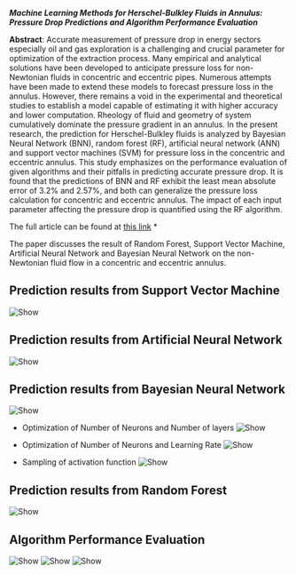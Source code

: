 
 ***Machine Learning Methods for Herschel-Bulkley Fluids in Annulus: Pressure Drop Predictions and Algorithm Performance Evaluation***


**Abstract**: Accurate measurement of pressure drop in energy sectors especially oil and gas exploration is a challenging and crucial parameter for optimization of the extraction process. Many empirical and analytical solutions have been developed to anticipate pressure loss for non-Newtonian fluids in concentric and eccentric pipes. Numerous attempts have been made to extend these models to forecast pressure loss in the annulus. However, there remains a void in the experimental and theoretical studies to establish a model capable of estimating it with higher accuracy and lower computation. Rheology of fluid and geometry of system cumulatively dominate the pressure gradient in an annulus. In the present research, the prediction for Herschel-Bulkley fluids is analyzed by Bayesian Neural Network (BNN), random forest (RF), artificial neural network (ANN) and support vector machines (SVM) for pressure loss in the concentric and eccentric annulus. This study emphasizes on the performance evaluation of given algorithms and their pitfalls in predicting accurate pressure drop. It is found that the predictions of BNN and RF exhibit the least mean absolute error of 3.2% and 2.57%, and both can generalize the pressure loss calculation for concentric and eccentric annulus. The impact of each input parameter affecting the pressure drop is quantified using the RF algorithm.

The full article can be found at  [this link](https://www.mdpi.com/2076-3417/10/7/2588) *

The paper discusses the result of Random Forest, Support Vector Machine, Artificial Neural Network and Bayesian Neural Network on the non-Newtonian fluid flow in a concentric and eccentric annulus. 

## Prediction results from Support Vector Machine
![Show](https://www.mdpi.com/applsci/applsci-10-02588/article_deploy/html/images/applsci-10-02588-g001-550.jpg)

## Prediction results from Artificial Neural Network
![Show](https://www.mdpi.com/applsci/applsci-10-02588/article_deploy/html/images/applsci-10-02588-g002-550.jpg)

## Prediction results from Bayesian Neural Network
![Show](https://www.mdpi.com/applsci/applsci-10-02588/article_deploy/html/images/applsci-10-02588-g006-550.jpg)
  
* Optimization of Number of Neurons and Number of layers
![Show](https://www.mdpi.com/applsci/applsci-10-02588/article_deploy/html/images/applsci-10-02588-g003-550.jpg)
  
* Optimization of Number of Neurons and Learning Rate
![Show](https://www.mdpi.com/applsci/applsci-10-02588/article_deploy/html/images/applsci-10-02588-g004-550.jpg)
  
* Sampling of activation function
![Show](https://www.mdpi.com/applsci/applsci-10-02588/article_deploy/html/images/applsci-10-02588-g005-550.jpg)
  

## Prediction results from Random Forest
![Show](https://www.mdpi.com/applsci/applsci-10-02588/article_deploy/html/images/applsci-10-02588-g007-550.jpg)

## Algorithm Performance Evaluation
![Show](https://www.mdpi.com/applsci/applsci-10-02588/article_deploy/html/images/applsci-10-02588-g008-550.jpg)
![Show](https://www.mdpi.com/applsci/applsci-10-02588/article_deploy/html/images/applsci-10-02588-g009-550.jpg)
![Show](https://www.mdpi.com/applsci/applsci-10-02588/article_deploy/html/images/applsci-10-02588-g010-550.jpg)
